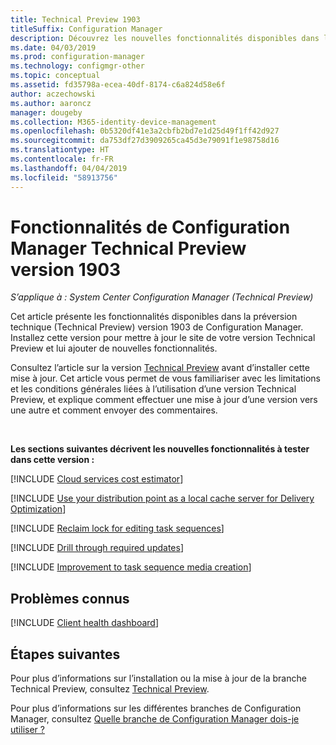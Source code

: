 ```yaml
---
title: Technical Preview 1903
titleSuffix: Configuration Manager
description: Découvrez les nouvelles fonctionnalités disponibles dans la version 1903 de branche Technical Preview de Configuration Manager.
ms.date: 04/03/2019
ms.prod: configuration-manager
ms.technology: configmgr-other
ms.topic: conceptual
ms.assetid: fd35798a-ecea-40df-8174-c6a824d58e6f
author: aczechowski
ms.author: aaroncz
manager: dougeby
ms.collection: M365-identity-device-management
ms.openlocfilehash: 0b5320df41e3a2cbfb2bd7e1d25d49f1ff42d927
ms.sourcegitcommit: da753df27d3909265ca45d3e79091f1e98758d16
ms.translationtype: HT
ms.contentlocale: fr-FR
ms.lasthandoff: 04/04/2019
ms.locfileid: "58913756"
---
```

# <a name="features-in-configuration-manager-technical-preview-version-1903"></a>Fonctionnalités de Configuration Manager Technical Preview version 1903

*S’applique à : System Center Configuration Manager (Technical Preview)*

Cet article présente les fonctionnalités disponibles dans la préversion technique (Technical Preview) version 1903 de Configuration Manager. Installez cette version pour mettre à jour le site de votre version Technical Preview et lui ajouter de nouvelles fonctionnalités.

Consultez l’article sur la version [Technical Preview](/sccm/core/get-started/technical-preview) avant d’installer cette mise à jour. Cet article vous permet de vous familiariser avec les limitations et les conditions générales liées à l’utilisation d’une version Technical Preview, et explique comment effectuer une mise à jour d’une version vers une autre et comment envoyer des commentaires.

<br>

**Les sections suivantes décrivent les nouvelles fonctionnalités à tester dans cette version :**  

<!-- [!INCLUDE [Replace toast notifications with dialog window](includes/1903/3555947.md)] -->

[!INCLUDE [Cloud services cost estimator](includes/1903/3555774.md)]

[!INCLUDE [Use your distribution point as a local cache server for Delivery Optimization](includes/1903/3555764.md)]

[!INCLUDE [Reclaim lock for editing task sequences](includes/1903/3699337.md)]

[!INCLUDE [Drill through required updates](includes/1903/4224414.md)]

[!INCLUDE [Improvement to task sequence media creation](includes/1903/4090666.md)]

## <a name="known-issues"></a>Problèmes connus

[!INCLUDE [Client health dashboard](includes/1903/known-issue-health.md)]

## <a name="next-steps"></a>Étapes suivantes

Pour plus d’informations sur l’installation ou la mise à jour de la branche Technical Preview, consultez [Technical Preview](/sccm/core/get-started/technical-preview).

Pour plus d’informations sur les différentes branches de Configuration Manager, consultez [Quelle branche de Configuration Manager dois-je utiliser ?](/sccm/core/understand/which-branch-should-i-use)

